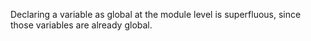 Declaring a variable as global at the module level is superfluous, since those
variables are already global.